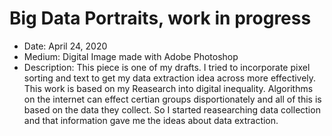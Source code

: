 # Big Data Portraits, work in progress


- Date: April 24, 2020
- Medium: Digital Image made with Adobe Photoshop 
- Description: This piece is one of my drafts. I tried to incorporate pixel sorting and text to get my data extraction idea across more effectively. 
This work is based on my Reasearch into digital inequality. Algorithms on the internet can effect certian groups disportionately and all of this is based on the data they collect. So I started reasearching data collection and that information gave me the ideas about data extraction.